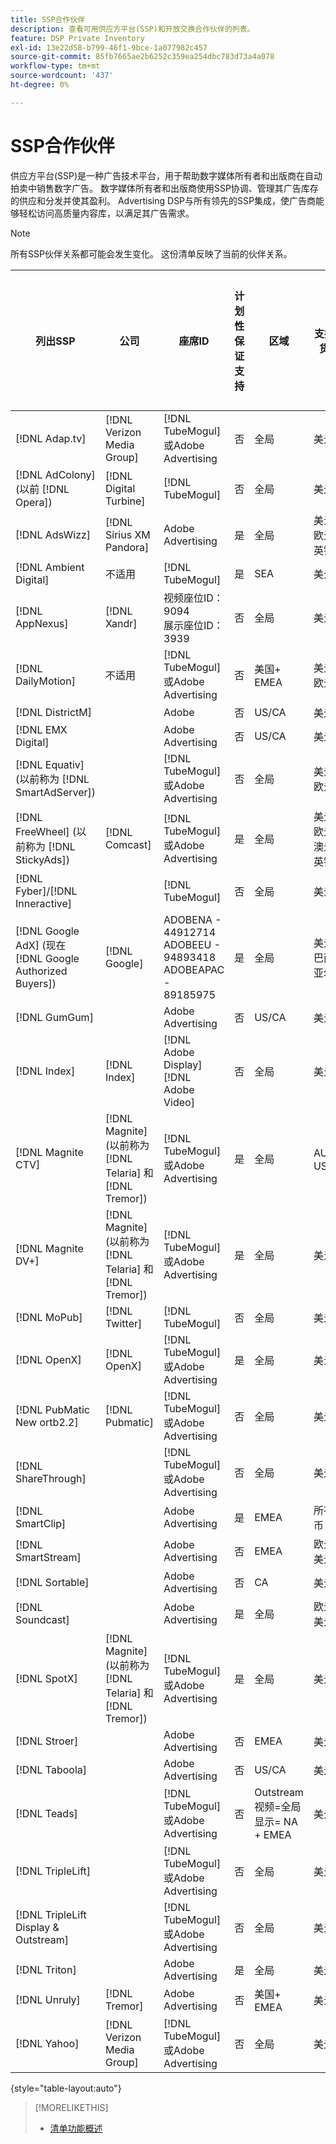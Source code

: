```yaml
---
title: SSP合作伙伴
description: 查看可用供应方平台(SSP)和开放交换合作伙伴的列表。
feature: DSP Private Inventory
exl-id: 13e22d58-b799-46f1-9bce-1a077982c457
source-git-commit: 85fb7665ae2b6252c359ea254dbc783d73a4a078
workflow-type: tm+mt
source-wordcount: '437'
ht-degree: 0%

---
```


# SSP合作伙伴

供应方平台(SSP)是一种广告技术平台，用于帮助数字媒体所有者和出版商在自动拍卖中销售数字广告。 数字媒体所有者和出版商使用SSP协调、管理其广告库存的供应和分发并使其盈利。 Advertising DSP与所有领先的SSP集成，使广告商能够轻松访问高质量内容库，以满足其广告需求。

>[!NOTE]
>
>所有SSP伙伴关系都可能会发生变化。 这份清单反映了当前的伙伴关系。

| 列出SSP | 公司 | 座席ID | 计划性保证支持 | 区域 | 支持的货币 | 视频桌面 | 视频移动设备 | Video TV | 显示桌面 | 显示移动设备 | 本机显示 | 音频桌面和移动设备 |
|--- |--- |--- |--- |--- |--- |--- |--- |--- |--- |--- |--- |--- |
| [!DNL Adap.tv] | [!DNL Verizon Media Group] | [!DNL TubeMogul] 或Adobe Advertising | 否 | 全局 | 美元 | X | X | X |  |  |  |  |
| [!DNL AdColony] (以前 [!DNL Opera]) | [!DNL Digital Turbine] | [!DNL TubeMogul] | 否 | 全局 | 美元 |  | x |  | x | x |  |  |
| [!DNL AdsWizz] | [!DNL Sirius XM Pandora] | Adobe Advertising | 是 | 全局 | 美元、欧元、英镑 |  |  |  |  |  |  | x |
| [!DNL Ambient Digital] | 不适用 | [!DNL TubeMogul] | 是 | SEA | 美元 |  | x |  | x |  |  | x |
| [!DNL AppNexus] | [!DNL Xandr] | 视频座位ID：9094<br>展示座位ID：3939 | 否 | 全局 | 美元 | x | x | x | x | x |  |  |
| [!DNL DailyMotion] | 不适用 | [!DNL TubeMogul] 或Adobe Advertising | 否 | 美国+ EMEA | 美元，欧元 | x | x | x |  |  |  |  |
| [!DNL DistrictM] |  | Adobe | 否 | US/CA | 美元 |  |  |  | x | x |  |  |
| [!DNL EMX Digital] |  | Adobe Advertising | 否 | US/CA | 美元 | x | x | x |  |  |  |  |
| [!DNL Equativ] (以前称为 [!DNL SmartAdServer]) |  | [!DNL TubeMogul] 或Adobe Advertising | 否 | 全局 | 美元，欧元 | x | x |  | x | x |  |  |
| [!DNL FreeWheel] (以前称为 [!DNL StickyAds]) | [!DNL Comcast] | [!DNL TubeMogul] 或Adobe Advertising | 是 | 全局 | 美元、欧元、澳元、英镑 | x | x | x |  |  |  |  |
| [!DNL Fyber]/[!DNL Inneractive] |  | [!DNL TubeMogul] | 否 | 全局 | 美元 | x | x |  |  |  |  |  |
| [!DNL Google AdX] (现在 [!DNL Google Authorized Buyers]) | [!DNL Google] | ADOBENA - 44912714<br>ADOBEEU - 94893418<br>ADOBEAPAC - 89185975 | 是 | 全局 | 美元，巴西雷亚尔 | x | x | x | x | x |  | x |
| [!DNL GumGum] |  | Adobe Advertising | 否 | US/CA | 美元 | x | x |  | x | x |  |  |
| [!DNL Index] | [!DNL Index] | [!DNL Adobe Display]<br>[!DNL Adobe Video] | 否 | 全局 | 美元 | x | x | x | x | x | | |
| [!DNL Magnite CTV] | [!DNL Magnite] (以前称为 [!DNL Telaria] 和 [!DNL Tremor]) | [!DNL TubeMogul] 或Adobe Advertising | 是 | 全局 | AUD， USD | x | x | x |  |  |  |  |
| [!DNL Magnite DV+] | [!DNL Magnite] (以前称为 [!DNL Telaria] 和 [!DNL Tremor]) | [!DNL TubeMogul] 或Adobe Advertising | 是 | 全局 | 美元 | x | x | x | x | x |  | x |
| [!DNL MoPub] | [!DNL Twitter] | [!DNL TubeMogul] | 否 | 全局 | 美元 |  | x |  |  |  |  |  |
| [!DNL OpenX] | [!DNL OpenX] | [!DNL TubeMogul] 或Adobe Advertising | 是 | 全局 | 美元 | x |  |  | x | x |  |  |
| [!DNL PubMatic New ortb2.2] | [!DNL Pubmatic] | [!DNL TubeMogul] 或Adobe Advertising | 否 | 全局 | 美元 | x | x | x | x | x |  |  |
| [!DNL ShareThrough] |  | [!DNL TubeMogul] 或Adobe Advertising | 否 | 全局 | 美元 | x | x |  | x | x | x |  |
| [!DNL SmartClip] |  | Adobe Advertising | 是 | EMEA | 所有货币 | x | x | x | x | x |  |  |
| [!DNL SmartStream] |  | Adobe Advertising | 否 | EMEA | 欧元，美元 | x | x |  |  |  |  |  |
| [!DNL Sortable] |  | Adobe Advertising | 否 | CA | 美元 |  |  |  | x | x |  |  |
| [!DNL Soundcast] |  | Adobe Advertising | 是 | 全局 | 欧元，美元 |  |  |  |  |  |  | x |
| [!DNL SpotX] | [!DNL Magnite] (以前称为 [!DNL Telaria] 和 [!DNL Tremor]) | [!DNL TubeMogul] 或Adobe Advertising | 是 | 全局 | 美元 | x | x | x |  |  |  |  |
| [!DNL Stroer] |  | Adobe Advertising | 否 | EMEA | 美元 | x | x |  | x | x |  |  |
| [!DNL Taboola] |  | Adobe Advertising | 否 | US/CA | 美元 | x | x |  |  |  |  |  |
| [!DNL Teads] |  | [!DNL TubeMogul] 或Adobe Advertising | 否 | Outstream视频=全局<br>显示= NA + EMEA | 美元 | x | x |  | x | x |  |  |
| [!DNL TripleLift] |  | [!DNL TubeMogul] 或Adobe Advertising | 否 | 全局 | 美元 |  |  |  |  |  | x |  |
| [!DNL TripleLift Display & Outstream] |  | [!DNL TubeMogul] 或Adobe Advertising | 否 | 全局 | 美元 | x | x |  | x | x |  |  |
| [!DNL Triton] |  | Adobe Advertising | 是 | 全局 | 美元 |  |  |  |  |  |  | x |
| [!DNL Unruly] | [!DNL Tremor] | Adobe Advertising | 否 | 美国+ EMEA | 美元 | x | x |  |  |  |  |  |
| [!DNL Yahoo] | [!DNL Verizon Media Group] | [!DNL TubeMogul] 或Adobe Advertising | 否 | 全局 | 美元 |  |  |  | x | x |  |  |

{style="table-layout:auto"}

>[!MORELIKETHIS]
>
>* [清单功能概述](inventory-overview.md)
